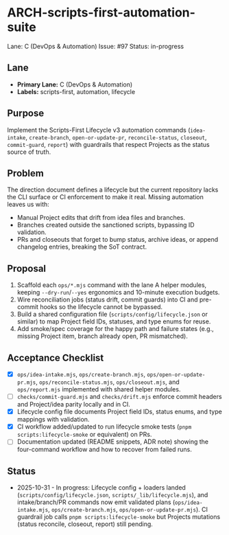# ARCH-scripts-first-automation-suite

Lane: C (DevOps & Automation)
Issue: #97
Status: in-progress

## Lane

- **Primary Lane:** C (DevOps & Automation)
- **Labels:** scripts-first, automation, lifecycle

## Purpose

Implement the Scripts-First Lifecycle v3 automation commands (`idea-intake`,
`create-branch`, `open-or-update-pr`, `reconcile-status`, `closeout`,
`commit-guard`, `report`) with guardrails that respect Projects as the status
source of truth.

## Problem

The direction document defines a lifecycle but the current repository lacks the
CLI surface or CI enforcement to make it real. Missing automation leaves us with:

- Manual Project edits that drift from idea files and branches.
- Branches created outside the sanctioned scripts, bypassing ID validation.
- PRs and closeouts that forget to bump status, archive ideas, or append
  changelog entries, breaking the SoT contract.

## Proposal

1. Scaffold each `ops/*.mjs` command with the lane A helper modules, keeping
   `--dry-run`/`--yes` ergonomics and 10-minute execution budgets.
2. Wire reconciliation jobs (status drift, commit guards) into CI and pre-commit
   hooks so the lifecycle cannot be bypassed.
3. Build a shared configuration file (`scripts/config/lifecycle.json` or
   similar) to map Project field IDs, statuses, and type enums for reuse.
4. Add smoke/spec coverage for the happy path and failure states (e.g., missing
   Project item, branch already open, PR mismatched).

## Acceptance Checklist

- [x] `ops/idea-intake.mjs`, `ops/create-branch.mjs`, `ops/open-or-update-pr.mjs`,
      `ops/reconcile-status.mjs`, `ops/closeout.mjs`, and `ops/report.mjs`
      implemented with shared helper modules.
- [ ] `checks/commit-guard.mjs` and `checks/drift.mjs` enforce commit headers and
      Project/idea parity locally and in CI.
- [x] Lifecycle config file documents Project field IDs, status enums, and type
      mappings with validation.
- [x] CI workflow added/updated to run lifecycle smoke tests (`pnpm scripts:lifecycle-smoke` or equivalent) on PRs.
- [ ] Documentation updated (README snippets, ADR note) showing the four-command
      workflow and how to recover from failed runs.

## Status

- 2025-10-31 - In progress: Lifecycle config + loaders landed (`scripts/config/lifecycle.json`, `scripts/_lib/lifecycle.mjs`), and intake/branch/PR commands now emit validated plans (`ops/idea-intake.mjs`, `ops/create-branch.mjs`, `ops/open-or-update-pr.mjs`). CI guardrail job calls `pnpm scripts:lifecycle-smoke` but Projects mutations (status reconcile, closeout, report) still pending.
